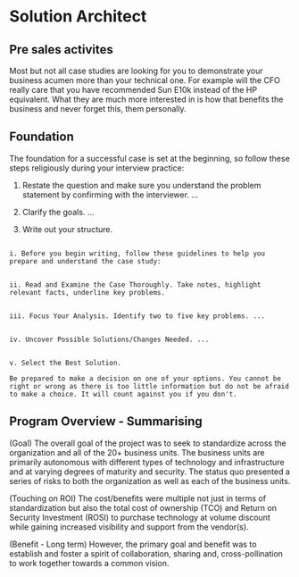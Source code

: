 # Solution Architect 


## Pre sales activites
Most but not all case studies are looking for you to demonstrate your business acumen more than your technical one. For example will the CFO really care that you have recommended Sun E10k instead of the HP equivalent. What they are much more interested in is how that benefits the business and never forget this, them personally.

## Foundation

The  foundation for a successful case is set at the beginning, so follow these steps religiously during your interview practice:

1. Restate the question and make sure you understand the problem statement by confirming with the interviewer. ...

2. Clarify the goals. ...

3. Write out your structure.

```

i. Before you begin writing, follow these guidelines to help you prepare and understand the case study:


ii. Read and Examine the Case Thoroughly. Take notes, highlight relevant facts, underline key problems.


iii. Focus Your Analysis. Identify two to five key problems. ...


iv. Uncover Possible Solutions/Changes Needed. ...


v. Select the Best Solution.

Be prepared to make a decision on one of your options. You cannot be right or wrong as there is too little information but do not be afraid to make a choice. It will count against you if you don't.

```

## Program Overview - Summarising


(Goal)
The overall goal of the project was to seek to standardize across the organization and all of the 20+ business units. The business units are primarily autonomous with different types of technology and infrastructure and at varying degrees of maturity and security. The status quo presented a series of risks to both the organization as well as each of the business units.

(Touching on ROI)
The cost/benefits were multiple not just in terms of standardization but also the total cost of ownership (TCO) and Return on Security Investment (ROSI) to purchase technology at volume discount while gaining increased visibility and support from the vendor(s).

(Benefit - Long term)
 However, the primary goal and benefit was to establish and foster a spirit of collaboration, sharing and, cross-pollination to work together towards a common vision.

